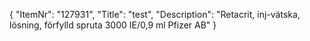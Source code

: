 {
  "ItemNr": "127931",
  "Title": "test",
  "Description": "Retacrit, inj-vätska, lösning, förfylld spruta 3000 IE/0,9 ml Pfizer AB"
}